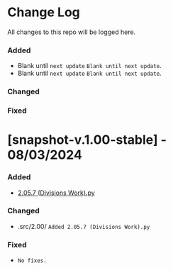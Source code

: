 
# Change Log
All changes to this repo will be logged here.
 
### Added
- []() Blank until ``next update``
  ``Blank until next update``.
- []() Blank until ``next update``
  ``Blank until next update``.
 
### Changed
 
### Fixed
 
# [snapshot-v.1.00-stable] - 08/03/2024
 
### Added
- [2.05.7 (Divisions Work).py](https://github.com/ArchangelTheGod/Computer-Science-Repo-V2/blob/snapshot-v1.00-stable/.src/2.00/2.05.7%20(Divisions%20Work).py)
### Changed
- .src/2.00/
  ``Added 2.05.7 (Divisions Work).py``
 
### Fixed
 
- ``No fixes.``
